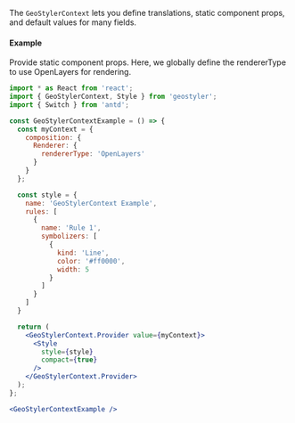 <!--
 * Released under the BSD 2-Clause License
 *
 * Copyright © 2023-present, terrestris GmbH & Co. KG and GeoStyler contributors
 * All rights reserved.
 *
 * Redistribution and use in source and binary forms, with or without
 * modification, are permitted provided that the following conditions are met:
 *
 * * Redistributions of source code must retain the above copyright notice,
 *   this list of conditions and the following disclaimer.
 *
 * * Redistributions in binary form must reproduce the above copyright notice,
 *   this list of conditions and the following disclaimer in the documentation
 *   and/or other materials provided with the distribution.
 *
 * THIS SOFTWARE IS PROVIDED BY THE COPYRIGHT HOLDERS AND CONTRIBUTORS "AS IS"
 * AND ANY EXPRESS OR IMPLIED WARRANTIES, INCLUDING, BUT NOT LIMITED TO, THE
 * IMPLIED WARRANTIES OF MERCHANTABILITY AND FITNESS FOR A PARTICULAR PURPOSE
 * ARE DISCLAIMED. IN NO EVENT SHALL THE COPYRIGHT HOLDER OR CONTRIBUTORS BE
 * LIABLE FOR ANY DIRECT, INDIRECT, INCIDENTAL, SPECIAL, EXEMPLARY, OR
 * CONSEQUENTIAL DAMAGES (INCLUDING, BUT NOT LIMITED TO, PROCUREMENT OF
 * SUBSTITUTE GOODS OR SERVICES; LOSS OF USE, DATA, OR PROFITS; OR BUSINESS
 * INTERRUPTION) HOWEVER CAUSED AND ON ANY THEORY OF LIABILITY, WHETHER IN
 * CONTRACT, STRICT LIABILITY, OR TORT (INCLUDING NEGLIGENCE OR OTHERWISE)
 * ARISING IN ANY WAY OUT OF THE USE OF THIS SOFTWARE, EVEN IF ADVISED OF THE
 * POSSIBILITY OF SUCH DAMAGE.
 *
-->

The `GeoStylerContext` lets you define translations, static component props, and default values for many fields.

#### Example

Provide static component props. Here, we globally define the rendererType to use OpenLayers for rendering.

```jsx
import * as React from 'react';
import { GeoStylerContext, Style } from 'geostyler';
import { Switch } from 'antd';

const GeoStylerContextExample = () => {
  const myContext = {
    composition: {
      Renderer: {
        rendererType: 'OpenLayers'
      }
    }
  };

  const style = {
    name: 'GeoStylerContext Example',
    rules: [
      {
        name: 'Rule 1',
        symbolizers: [
          {
            kind: 'Line',
            color: '#ff0000',
            width: 5
          }
        ]
      }
    ]
  }

  return (
    <GeoStylerContext.Provider value={myContext}>
      <Style
        style={style}
        compact={true}
      />
    </GeoStylerContext.Provider>
  );
};

<GeoStylerContextExample />
```
